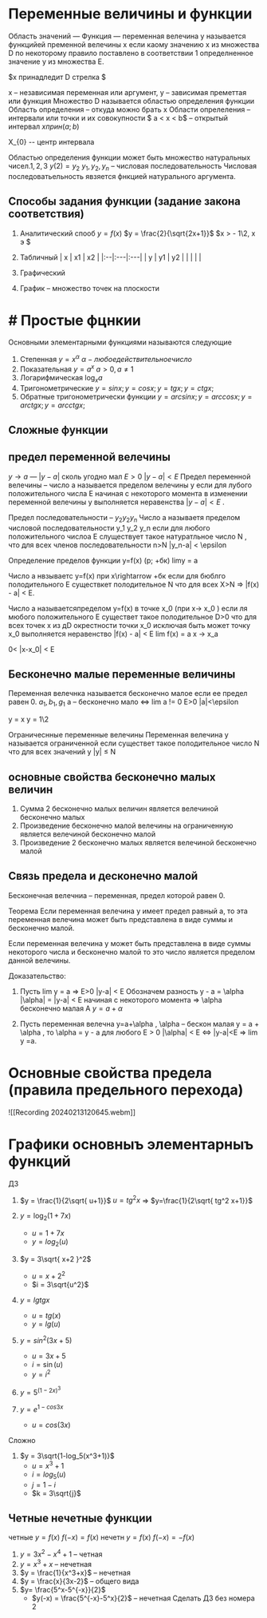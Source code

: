 # Переменные величины и функции
Область значений — 
Функция — переменная велечина y называется функцийей пременной велечины x если каому значению x из множества D по некоторому правило поставлено в соответствии 1 определненное значение y из множества E.

$x принадледит D стрелка $

x – независимая переменная или аргумент,
y –  зависимая преметтая или функция
Множество D называется областью определения функции
Область определения – откуда можно брать x
Области опрелеления – интервали или точки и их совокупности
$ a < x < b$ – открытый интервал $x прин (a; b)$


X_{0} -- центр интервала

Областью определения функции может быть множество натуральных чисел.$1,2,3$ 
$y(2) = y_{2}$
$y_{1}, y_{2}, y_{n}$ – числовая последовательность
Числовая последоватьельность явзяется фнкцией натурального аргумента.

## Способы задания функции (задание закона соответствия)
1. Аналитический спооб $y = f(x)$
$y = \frac{2}{\sqrt{2x+1}}$ $x > - 1\2, x э $


2. Табличный
| x | x1 | x2 |
|:--|:---|:---|
| y | y1 | y2 |
|   |    |    |  

3. Графический 
4. График – множество точек на плоскости

# # Простые фцнкии
Основными элементарными функциями называются следующие
1. Степенная $y=x^\alpha$ $\alpha - любое действительное число$
2. Показательная $y=a^x$ $a>0, a\neq 1$
3. Логарифмическая $\log_{x}{a}$
4. Тригонометрические $y = sin x; y = cos x; y = tg x; y = ctg x;$
5. Обратные тригонометрически функции  $y = arcsin x; y = arccos x; y = arctg x; y = arcctg x;$

## Сложные функции

## предел переменной велечины
$y \rightarrow a$ — $|y-a|$ сколь угодно мал
$E > 0$ $|y-a| < E$ 
Предел переменной велечины – число a называется пределом велечины y если для лубого положительного числа E начиная с некоторого момента в изменении переменной велечины y выполняется неравенства $|y-a| < E$ .

Предел последовательности – $y_2 y_2 y_n$
Число a называетя пределом числовой последовательности y_1 y_2 y_n если для любого положительного числоа E слуществует такое натуратльное число N , что для всех членов последовательности n>N |y_n-a| < \epsilon

Определение пределов функции y=f(x) (p; +бк) limy = a


Число a нвзываетс y=f(x) при x\rightarrow +бк если для бюблго полодительного E существкет полодительное N что для всех X>N => |f(x) - a| < E.


Число a называетсяпределом y=f(x) в точке x_0 (при x→ x_0 ) если ля мюбого положительного E существет такое полодительное D>0 что для всех точек x из дD окрестности точки x_0 исключая быть может точку x_0 выполняется неравенство |f(x) - a| < E 
lim f(x) = a
x → x_a

0< |x-x_0| < E


## Бесконечно малые переменные величины
Переменная велечнка называется бесконечно малое если ее предел равен 0.
$a_{1}, b_{1}, g_{1}$
a – бесконечно мало <=> lim a != 0 E>0 |a|<\epsilon

y = x
y = 1\2

Ограничеснные переменные велечины
Переменная велечина y называется ограниченной если существет такое полодительное число N что для всех значений y |y| ≤ N

## основные свойства бесконечно малых величин
1. Сумма 2 бесконечно малых величин является велечиной бесконечно малых
2. Произведение бесконечно малой велечины на ограниченную является велечиной бесконечно малой
3. Произведение 2 бесконечно малых является велечиной бесконечно малой


## Связь предела и десконечно малой
Бесконечная велечниа – переменная, предел которой равен 0.

Теорема
Если переменная велечина y имеет предел равный a, то эта переменная велечина может быть представлена в виде суммы и бесконечно малой.

Если переменная велечина y может быть представлена в виде суммы некоторого числа и бесконечно малой то это число является пределом данной велечины. 

Доказательство:
1. Пусть lim y = a => E>0 |y-a| < E
Обозначем разность y - a = \alpha
|\alpha| = |y-a| < E начиная с некоторого момента => \alpha бесконечно малая
А $y = a+\alpha$

2. Пусть переменная велечна y=a+\alpha , \alpha – бескон малая
y = a + \alpha , то \alpha = y - a
для любого E > 0 |\alpha| < E <=> |y-a|<E => lim y =a.

# Основные свойства предела (правила предельного перехода)



![[Recording 20240213120645.webm]]


# Графики основныъ элементарныъ функций


ДЗ
1) $y = \frac{1}{2\sqrt{ u+1}}$ $u=tg^2 x$ => $y=\frac{1}{2\sqrt{ tg^2 x+1}}$

2) $y = \log _2 (1+7x)$
	- $u = 1+7x$
	- $y = log_2(u)$
3) $y = 3\sqrt{ x+2 }^2$
	- $u = x+2^2$
	- $i = 3\sqrt{u^2}$
4) $y = lg tgx$
	- $u = tg (x)$
	- $y = lg(u)$
5) $y = sin^2(3x+5)$
	- $u = 3x+5$
	- $i = \sin(u)$
	- $y = i^2$
6) $y = 5^{(1-2x)^3}$
7) $y= e^{1-cos3x}$
	- $u = cos(3x)$


Сложно
1) $y = 3\sqrt{1-log_5(x^3+1)}$
	- $u = x^3 + 1$
	- $i = log_5(u)$
	- $j = 1-i$
	- $k = 3\sqrt{j}$
## Четные нечетные функции
четные $y=f(x)$ $f(-x)=f(x)$
нечетн $y = f(x)$ $f(-x)=-f(x)$



1) $y = 3x^2-x^4+1$ – четная
2) $y = x^3+x$ – нечетная
3) $y = \frac{1}{x^3+x}$ – нечетная
4) $y = \frac{x}{3x-2}$ – общего вида
5) $y= \frac{5^x-5^{-x}}{2}$
	- $y(-x) = \frac{5^{-x}-5^x}{2}$ – нечетная
Сделать ДЗ без номера 2